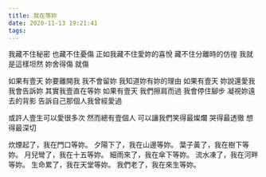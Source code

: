 ```yaml
---
title: 我在等妳
date: 2020-11-13 19:21:41
tags:
---
```

我藏不住秘密
也藏不住憂傷
正如我藏不住愛妳的喜悅
藏不住分離時的仿徨
我就是這樣坦然
妳舍得傷
就傷


如果有壹天
妳要離開我
我不會留妳
我知道妳有妳的理由
如果有壹天
妳說還愛我
我會告訴妳
其實我壹直在等妳
如果有壹天
我們擦肩而過
我會停住腳步
凝視妳遠去的背影
告訴自己那個人我曾經愛過

或許人壹生可以愛很多次
然而總有壹個人
可以讓我們笑得最燦爛
哭得最透徹
想得最深切


炊煙起了，我在門口等妳。
夕陽下了，我在山邊等妳。
葉子黃了，我在樹下等妳。
月兒彎了，我在十五等妳。
細雨來了，我在傘下等妳。
流水凍了，我在河畔等妳。
生命累了，我在天堂等妳。
我們老了，我在來生等妳。

